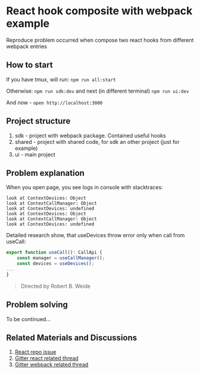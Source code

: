 # React hook composite with webpack example

Reproduce problem occurred when compose two react hooks from different webpack entries

## How to start

If you have tmux, will run:
`npm run all:start`

Otherwise:
`npm run sdk:dev`
and next (in different terminal)
`npm run ui:dev`

And now - `open http://localhost:3000`

## Project structure

1. sdk - project with webpack package. Contained useful hooks
2. shared - project with shared code, for sdk an other project (just for example)
3. ui - main project

## Problem explanation

When you open page, you see logs in console with stacktraces:

    look at ContextDevices: Object
    look at ContextCallManager: Object
    look at ContextDevices: undefined
    look at ContextDevices: Object
    look at ContextCallManager: Object
    look at ContextDevices: undefined

Detailed research show, that useDevices throw error only when call from useCall:

```javascript
export function useCall(): CallApi {
    const manager = useCallManager();
    const devices = useDevices();
...
}
```

> Directed by Robert B. Weide

## Problem solving

To be continued...

## Related Materials and Discussions

1. [React repo issue](https://github.com/facebook/react/issues/24230#issuecomment-1084470436)
2. [Gitter react related thread](https://gitter.im/chat-rooms/reactjs?at=624569f78db2b95f0a92c860)
3. [Gitter webpack related thread](https://gitter.im/webpack/webpack?at=624598776b912423205dd681)